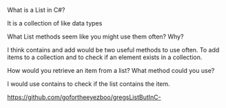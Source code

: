What is a List in C#?

It is a collection of like data types

What List methods seem like you might use them often? Why?

I think contains and add would be two useful methods to use often. To add items to a collection and to check if an element exists in a collection.

How would you retrieve an item from a list? What method could you use?

I would use contains to check if the list contains the item.

https://github.com/gofortheeyezboo/gregsListButInC-
